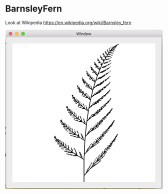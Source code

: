 # BarnsleyFern

Look at Wikipedia https://en.wikipedia.org/wiki/Barnsley_fern

![BarnsleyFern Image](https://github.com/frcocoatst/BarnsleyFern/blob/master/0.png)